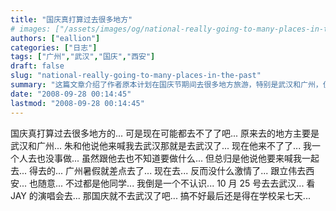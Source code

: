 ```yaml
---
title: "国庆真打算过去很多地方"
# images: ["/assets/images/og/national-really-going-to-many-places-in-the-past.png"]
authors: ["eallion"]
categories: ["日志"]
tags: ["广州","武汉","国庆","西安"]
draft: false
slug: "national-really-going-to-many-places-in-the-past"
summary: "这篇文章介绍了作者原本计划在国庆节期间去很多地方旅游，特别是武汉和广州，但是由于一些原因，计划可能无法实现。作者提到了朱是他的朋友，原计划一起去武汉，但现在朱不能来了，作者一个人去也没有兴趣。作者还提到了广州和西安的旅行计划，但表示现在对这些行程已经失去了热情。最后，作者表示可能最终只能在学校呆七天。"
date: "2008-09-28 00:14:45"
lastmod: "2008-09-28 00:14:45"
---
```


国庆真打算过去很多地方的...
可是现在可能都去不了了吧...
原来去的地方主要是武汉和广州...
朱和他说他来喊我去武汉那就是去武汉了...
现在他来不了了...
我一个人去也没事做... 虽然跟他去也不知道要做什么... 但总归是他说他要来喊我一起去... 得去的...
广州暑假就差点去了... 现在去... 反而没什么激情了...
跟立伟去西安... 也随意... 不过都是他同学... 我倒是一个不认识...
10 月 25 号去去武汉... 看 JAY 的演唱会去... 那国庆就不去武汉了吧...
搞不好最后还是得在学校呆七天...

